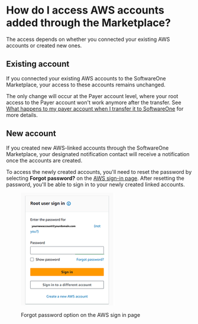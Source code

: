 # How do I access AWS accounts added through the Marketplace?

The access depends on whether you connected your existing AWS accounts or created new ones.

## Existing account

If you connected your existing AWS accounts to the SoftwareOne Marketplace, your access to these accounts remains unchanged.&#x20;

The only change will occur at the Payer account level, where your root access to the Payer account won't work anymore after the transfer. See [What happens to my payer account when I transfer it to SoftwareOne](what-happens-to-my-payer-account-when-i-transfer-it-to-softwareone.md) for more details.

## New account

If you created new AWS-linked accounts through the SoftwareOne Marketplace, your designated notification contact will receive a notification once the accounts are created.&#x20;

To access the newly created accounts, you'll need to reset the password by selecting **Forgot password?** on the [AWS sign-in page](https://signin.aws.amazon.com/). After resetting the password, you'll be able to sign in to your newly created linked accounts.&#x20;

<figure><img src="../../../.gitbook/assets/image (7).png" alt=""><figcaption><p>Forgot password option on the AWS sign in page</p></figcaption></figure>
